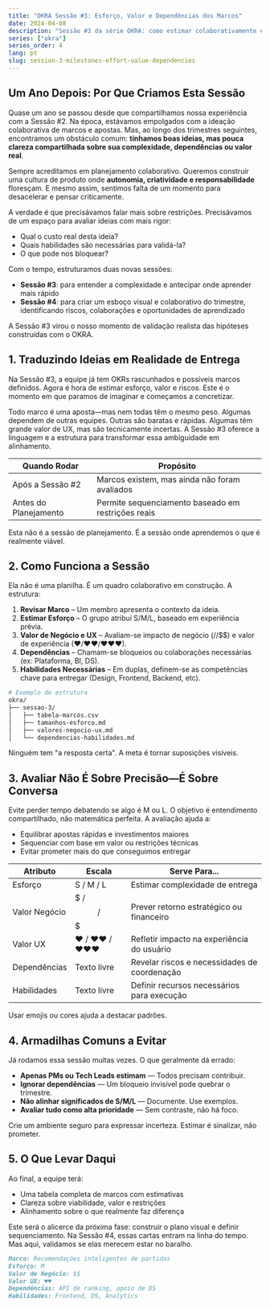 ```yaml
---
title: "OKRA Sessão #3: Esforço, Valor e Dependências dos Marcos"
date: 2024-04-08
description: "Sessão #3 da série OKRA: como estimar colaborativamente esforço, valor e dependências dos marcos, transformando ideias em planos acionáveis."
series: ["okra"]
series_order: 4
lang: pt
slug: session-3-milestones-effort-value-dependencies
---
```


## Um Ano Depois: Por Que Criamos Esta Sessão

Quase um ano se passou desde que compartilhamos nossa experiência com a Sessão #2. Na época, estávamos empolgados com a ideação colaborativa de marcos e apostas. Mas, ao longo dos trimestres seguintes, encontramos um obstáculo comum: **tínhamos boas ideias, mas pouca clareza compartilhada sobre sua complexidade, dependências ou valor real**.

Sempre acreditamos em planejamento colaborativo. Queremos construir uma cultura de produto onde **autonomia, criatividade e responsabilidade** floresçam. E mesmo assim, sentimos falta de um momento para desacelerar e pensar criticamente.

A verdade é que precisávamos falar mais sobre restrições. Precisávamos de um espaço para avaliar ideias com mais rigor:

- Qual o custo real desta ideia?
- Quais habilidades são necessárias para validá-la?
- O que pode nos bloquear?

Com o tempo, estruturamos duas novas sessões:

- **Sessão #3**: para entender a complexidade e antecipar onde aprender mais rápido
- **Sessão #4**: para criar um esboço visual e colaborativo do trimestre, identificando riscos, colaborações e oportunidades de aprendizado

A Sessão #3 virou o nosso momento de validação realista das hipóteses construídas com o OKRA.

## 1. Traduzindo Ideias em Realidade de Entrega

Na Sessão #3, a equipe já tem OKRs rascunhados e possíveis marcos definidos. Agora é hora de estimar esforço, valor e riscos. Este é o momento em que paramos de imaginar e começamos a concretizar.

Todo marco é uma aposta—mas nem todas têm o mesmo peso. Algumas dependem de outras equipes. Outras são baratas e rápidas. Algumas têm grande valor de UX, mas são tecnicamente incertas. A Sessão #3 oferece a linguagem e a estrutura para transformar essa ambiguidade em alinhamento.

| Quando Rodar          | Propósito                                          |
| --------------------- | -------------------------------------------------- |
| Após a Sessão #2      | Marcos existem, mas ainda não foram avaliados      |
| Antes do Planejamento | Permite sequenciamento baseado em restrições reais |

Esta não é a sessão de planejamento. É a sessão onde aprendemos o que é realmente viável.

## 2. Como Funciona a Sessão

Ela não é uma planilha. É um quadro colaborativo em construção. A estrutura:

1. **Revisar Marco** – Um membro apresenta o contexto da ideia.
2. **Estimar Esforço** – O grupo atribui S/M/L, baseado em experiência prévia.
3. **Valor de Negócio e UX** – Avaliam-se impacto de negócio ($/$$/$$$) e valor de experiência (♥/♥♥/♥♥♥).
4. **Dependências** – Chamam-se bloqueios ou colaborações necessárias (ex: Plataforma, BI, DS).
5. **Habilidades Necessárias** – Em duplas, definem-se as competências chave para entregar (Design, Frontend, Backend, etc).

```bash
# Exemplo de estrutura
okra/
├── sessao-3/
│   ├── tabela-marcos.csv
│   ├── tamanhos-esforco.md
│   ├── valores-negocio-ux.md
│   └── dependencias-habilidades.md
```

Ninguém tem "a resposta certa". A meta é tornar suposições visíveis.

## 3. Avaliar Não É Sobre Precisão—É Sobre Conversa

Evite perder tempo debatendo se algo é M ou L. O objetivo é entendimento compartilhado, não matemática perfeita. A avaliação ajuda a:

- Equilibrar apostas rápidas e investimentos maiores
- Sequenciar com base em valor ou restrições técnicas
- Evitar prometer mais do que conseguimos entregar

| Atributo      | Escala       | Serve Para...                                |
| ------------- | ------------ | -------------------------------------------- |
| Esforço       | S / M / L    | Estimar complexidade de entrega              |
| Valor Negócio | $ / $$ / $$$ | Prever retorno estratégico ou financeiro     |
| Valor UX      | ♥ / ♥♥ / ♥♥♥ | Refletir impacto na experiência do usuário   |
| Dependências  | Texto livre  | Revelar riscos e necessidades de coordenação |
| Habilidades   | Texto livre  | Definir recursos necessários para execução   |

Usar emojis ou cores ajuda a destacar padrões.

## 4. Armadilhas Comuns a Evitar

Já rodamos essa sessão muitas vezes. O que geralmente dá errado:

- **Apenas PMs ou Tech Leads estimam** — Todos precisam contribuir.
- **Ignorar dependências** — Um bloqueio invisível pode quebrar o trimestre.
- **Não alinhar significados de S/M/L** — Documente. Use exemplos.
- **Avaliar tudo como alta prioridade** — Sem contraste, não há foco.

Crie um ambiente seguro para expressar incerteza. Estimar é sinalizar, não prometer.

## 5. O Que Levar Daqui

Ao final, a equipe terá:

- Uma tabela completa de marcos com estimativas
- Clareza sobre viabilidade, valor e restrições
- Alinhamento sobre o que realmente faz diferença

Este será o alicerce da próxima fase: construir o plano visual e definir sequenciamento. Na Sessão #4, essas cartas entram na linha do tempo. Mas aqui, validamos se elas merecem estar no baralho.

```markdown
Marco: Recomendações inteligentes de partidas
Esforço: M
Valor de Negócio: $$
Valor UX: ♥♥
Dependências: API de ranking, apoio de DS
Habilidades: Frontend, DS, Analytics
```
